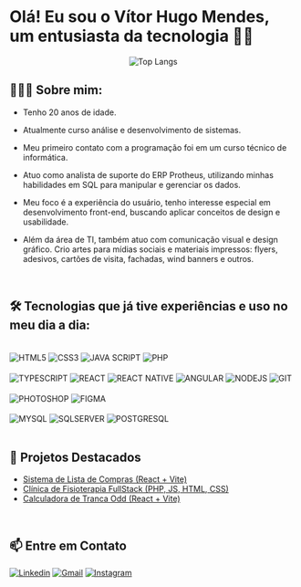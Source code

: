 # Olá! Eu sou o Vítor Hugo Mendes, um entusiasta da tecnologia ✌🏼 

<div  align="center">

![Top Langs](https://github-readme-stats.vercel.app/api/top-langs/?username=vh-mendes&layout=compact)

</div>




## 👨🏻‍💻 Sobre mim:

- Tenho 20 anos de idade. 

- Atualmente curso análise e desenvolvimento de sistemas.
- Meu primeiro contato com a programação foi em um curso técnico de informática.
- Atuo como analista de suporte do ERP Protheus, utilizando minhas habilidades em SQL para manipular e gerenciar os dados. 
- Meu foco é a experiência do usuário, tenho interesse especial em desenvolvimento front-end, buscando aplicar conceitos de design e usabilidade. 
- Além da área de TI, também atuo com comunicação visual e design gráfico. Crio artes para mídias sociais e materiais impressos: flyers, adesivos, cartões de visita, fachadas, wind banners e outros.

<br>

## 🛠️ Tecnologias que já tive experiências e uso no meu dia a dia:

<div style="display: inline_block, align-items:center" ><br/>
    <img align= "center" alt= "HTML5" src="https://img.shields.io/badge/HTML5-E34F26?style=for-the-badge&logo=html5&logoColor=white" />
    <img align= "center" alt= "CSS3" src="https://img.shields.io/badge/CSS3-1572B6?style=for-the-badge&logo=css3&logoColor=white" />
    <img align= "center" alt= "JAVA SCRIPT" src="https://img.shields.io/badge/JavaScript-F7DF1E?style=for-the-badge&logo=javascript&logoColor=black" />
    <img align= "center" alt= "PHP" src="https://img.shields.io/badge/PHP-777BB4?style=for-the-badge&logo=php&logoColor=white" /> <br><br>
    <img align= "center" alt= "TYPESCRIPT" src="https://img.shields.io/badge/TypeScript-007ACC?style=for-the-badge&logo=typescript&logoColor=white" />
    <img align= "center" alt= "REACT" src="https://img.shields.io/badge/React-20232A?style=for-the-badge&logo=react&logoColor=61DAFB" /> 
    <img align= "center" alt= "REACT NATIVE" src="https://img.shields.io/badge/React_Native-20232A?style=for-the-badge&logo=react&logoColor=61DAFB" />
    <img align="center" alt="ANGULAR" src="https://img.shields.io/badge/Angular-DD0031?style=for-the-badge&logo=angular&logoColor=white" />
    <img align="center" alt="NODEJS" src="https://img.shields.io/badge/Node.js-43853D?style=for-the-badge&logo=node.js&logoColor=white" />
    <img align= "center" alt= "GIT" src="https://img.shields.io/badge/GIT-E44C30?style=for-the-badge&logo=git&logoColor=white">
    <br><br>
    <img align= "center" alt= "PHOTOSHOP" src="https://img.shields.io/badge/Adobe%20Photoshop-31A8FF?style=for-the-badge&logo=Adobe%20Photoshop&logoColor=black" />
    <img align= "center" alt= "FIGMA" src="https://img.shields.io/badge/Figma-F24E1E?style=for-the-badge&logo=figma&logoColor=white" /> <br><br>
    <img align= "center" alt= "MYSQL" src="https://img.shields.io/badge/MySQL-005C84?style=for-the-badge&logo=mysql&logoColor=white" />
    <img align= "center" alt= "SQLSERVER" src="https://img.shields.io/badge/Microsoft_SQL_Server-CC2927?style=for-the-badge&logo=microsoft-sql-server&logoColor=white" />
    <img align= "center" alt= "POSTGRESQL" src="https://img.shields.io/badge/PostgreSQL-316192?style=for-the-badge&logo=postgresql&logoColor=white" />
    
</div>
<br>

## 📂 Projetos Destacados
-  [Sistema de Lista de Compras (React + Vite)](https://github.com/vh-mendes/shoppingList)
-  [Clínica de Fisioterapia FullStack (PHP, JS, HTML, CSS)](https://github.com/vh-mendes/clinicMotivare)
-  [Calculadora de Tranca Odd (React + Vite)](https://calculadora-de-tranca.vercel.app/)


<br>

## 📫 Entre em Contato
[![Linkedin](https://img.shields.io/badge/LinkedIn-0077B5?style=for-the-badge&logo=linkedin&logoColor=white)](https://www.linkedin.com/in/v%C3%ADtor-hugo-mendes-163a91336/?trk=opento_sprofile_topcard)
[![Gmail](https://img.shields.io/badge/Gmail-D14836?style=for-the-badge&logo=gmail&logoColor=white)](mailto:vitorhugomendes995@gmail.com)
[![Instagram](https://img.shields.io/badge/Instagram-E4405F?style=for-the-badge&logo=instagram&logoColor=white)](https://www.instagram.com/vh_mendes)
